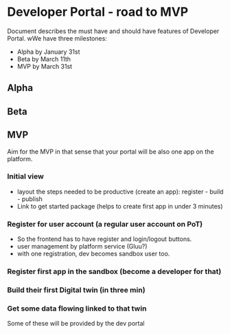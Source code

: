 # Developer Portal - road to MVP

Document describes the must have and should have features of Developer Portal. wWe have three milestones:  

* Alpha by January 31st
* Beta by March 11th
* MVP by March 31st

## Alpha


## Beta


## MVP 

Aim for the MVP in that sense that your portal will be also one app on the platform. 

### Initial view

- layout the steps needed to be productive (create an app): register - build - publish
- Link to get started package (helps to create first app in under 3 minutes)

### Register for user account (a regular user account on PoT)

- So the frontend has to have register and login/logout buttons. 
- user management by platform service (Gluu?)
- with one registration, dev becomes sandbox user too. 

### Register first app in the sandbox (become a developer for that)

### Build their first Digital twin (in three min)

### Get some data flowing linked to that twin

Some of these will be provided by the dev portal
